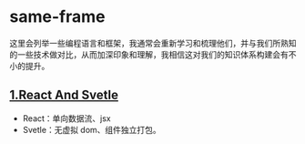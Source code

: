 # same-frame

这里会列举一些编程语言和框架，我通常会重新学习和梳理他们，并与我们所熟知的一些技术做对比，从而加深印象和理解，我相信这对我们的知识体系构建会有不小的提升。

## [1.React And Svetle](React-and-svetle/README.md)

- React：单向数据流、jsx
- Svetle：无虚拟 dom、组件独立打包。
